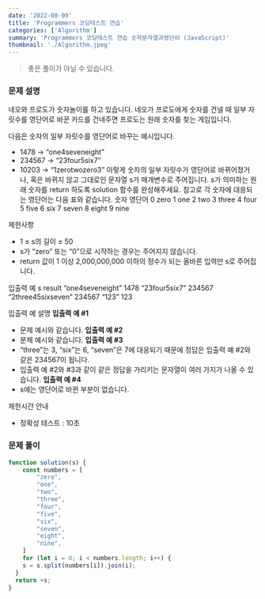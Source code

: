 ```yaml
---
date: '2022-08-09'
title: 'Programmers 코딩테스트 연습'
categories: ['Algorithm']
summary: 'Programmers 코딩테스트 연습 숫자문자열과영단어 (JavaScript)'
thumbnail: './Algorithm.jpeg'
---
```

> 좋은 풀이가 아닐 수 있습니다.

### 문제 설명
네오와 프로도가 숫자놀이를 하고 있습니다. 네오가 프로도에게 숫자를 건넬 때 일부 자릿수를 영단어로 바꾼 카드를 건네주면 프로도는 원래 숫자를 찾는 게임입니다.

다음은 숫자의 일부 자릿수를 영단어로 바꾸는 예시입니다.
* 1478 → “one4seveneight”
* 234567 → “23four5six7”
* 10203 → “1zerotwozero3”
이렇게 숫자의 일부 자릿수가 영단어로 바뀌어졌거나, 혹은 바뀌지 않고 그대로인 문자열 s가 매개변수로 주어집니다. s가 의미하는 원래 숫자를 return 하도록 solution 함수를 완성해주세요.
참고로 각 숫자에 대응되는 영단어는 다음 표와 같습니다.
숫자
영단어
0
zero
1
one
2
two
3
three
4
four
5
five
6
six
7
seven
8
eight
9
nine

제한사항
* 1 ≤ s의 길이 ≤ 50
* s가 “zero” 또는 “0”으로 시작하는 경우는 주어지지 않습니다.
* return 값이 1 이상 2,000,000,000 이하의 정수가 되는 올바른 입력만 s로 주어집니다.

입출력 예
s
result
“one4seveneight”
1478
“23four5six7”
234567
“2three45sixseven”
234567
“123”
123

입출력 예 설명
**입출력 예 #1**
* 문제 예시와 같습니다.
**입출력 예 #2**
* 문제 예시와 같습니다.
**입출력 예 #3**
* “three”는 3, “six”는 6, “seven”은 7에 대응되기 때문에 정답은 입출력 예 #2와 같은 234567이 됩니다.
* 입출력 예 #2와 #3과 같이 같은 정답을 가리키는 문자열이 여러 가지가 나올 수 있습니다.
**입출력 예 #4**
* s에는 영단어로 바뀐 부분이 없습니다.

제한시간 안내
* 정확성 테스트 : 10초

### 문제 풀이

```js
function solution(s) {
    const numbers = [
        "zero",
        "one",
        "two",
        "three",
        "four",
        "five",
        "six",
        "seven",
        "eight",
        "nine",
    ]
    for (let i = 0; i < numbers.length; i++) {
    s = s.split(numbers[i]).join(i);
  }
  return +s;
}
```